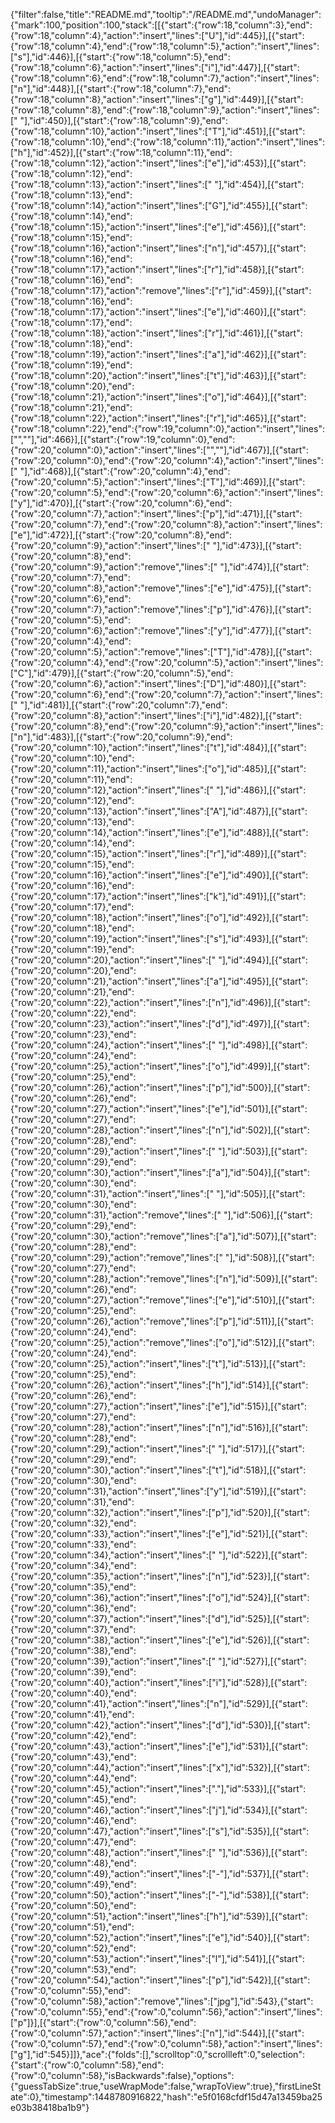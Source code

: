 {"filter":false,"title":"README.md","tooltip":"/README.md","undoManager":{"mark":100,"position":100,"stack":[[{"start":{"row":18,"column":3},"end":{"row":18,"column":4},"action":"insert","lines":["U"],"id":445}],[{"start":{"row":18,"column":4},"end":{"row":18,"column":5},"action":"insert","lines":["s"],"id":446}],[{"start":{"row":18,"column":5},"end":{"row":18,"column":6},"action":"insert","lines":["i"],"id":447}],[{"start":{"row":18,"column":6},"end":{"row":18,"column":7},"action":"insert","lines":["n"],"id":448}],[{"start":{"row":18,"column":7},"end":{"row":18,"column":8},"action":"insert","lines":["g"],"id":449}],[{"start":{"row":18,"column":8},"end":{"row":18,"column":9},"action":"insert","lines":[" "],"id":450}],[{"start":{"row":18,"column":9},"end":{"row":18,"column":10},"action":"insert","lines":["T"],"id":451}],[{"start":{"row":18,"column":10},"end":{"row":18,"column":11},"action":"insert","lines":["h"],"id":452}],[{"start":{"row":18,"column":11},"end":{"row":18,"column":12},"action":"insert","lines":["e"],"id":453}],[{"start":{"row":18,"column":12},"end":{"row":18,"column":13},"action":"insert","lines":[" "],"id":454}],[{"start":{"row":18,"column":13},"end":{"row":18,"column":14},"action":"insert","lines":["G"],"id":455}],[{"start":{"row":18,"column":14},"end":{"row":18,"column":15},"action":"insert","lines":["e"],"id":456}],[{"start":{"row":18,"column":15},"end":{"row":18,"column":16},"action":"insert","lines":["n"],"id":457}],[{"start":{"row":18,"column":16},"end":{"row":18,"column":17},"action":"insert","lines":["r"],"id":458}],[{"start":{"row":18,"column":16},"end":{"row":18,"column":17},"action":"remove","lines":["r"],"id":459}],[{"start":{"row":18,"column":16},"end":{"row":18,"column":17},"action":"insert","lines":["e"],"id":460}],[{"start":{"row":18,"column":17},"end":{"row":18,"column":18},"action":"insert","lines":["r"],"id":461}],[{"start":{"row":18,"column":18},"end":{"row":18,"column":19},"action":"insert","lines":["a"],"id":462}],[{"start":{"row":18,"column":19},"end":{"row":18,"column":20},"action":"insert","lines":["t"],"id":463}],[{"start":{"row":18,"column":20},"end":{"row":18,"column":21},"action":"insert","lines":["o"],"id":464}],[{"start":{"row":18,"column":21},"end":{"row":18,"column":22},"action":"insert","lines":["r"],"id":465}],[{"start":{"row":18,"column":22},"end":{"row":19,"column":0},"action":"insert","lines":["",""],"id":466}],[{"start":{"row":19,"column":0},"end":{"row":20,"column":0},"action":"insert","lines":["",""],"id":467}],[{"start":{"row":20,"column":0},"end":{"row":20,"column":4},"action":"insert","lines":["    "],"id":468}],[{"start":{"row":20,"column":4},"end":{"row":20,"column":5},"action":"insert","lines":["T"],"id":469}],[{"start":{"row":20,"column":5},"end":{"row":20,"column":6},"action":"insert","lines":["y"],"id":470}],[{"start":{"row":20,"column":6},"end":{"row":20,"column":7},"action":"insert","lines":["p"],"id":471}],[{"start":{"row":20,"column":7},"end":{"row":20,"column":8},"action":"insert","lines":["e"],"id":472}],[{"start":{"row":20,"column":8},"end":{"row":20,"column":9},"action":"insert","lines":[" "],"id":473}],[{"start":{"row":20,"column":8},"end":{"row":20,"column":9},"action":"remove","lines":[" "],"id":474}],[{"start":{"row":20,"column":7},"end":{"row":20,"column":8},"action":"remove","lines":["e"],"id":475}],[{"start":{"row":20,"column":6},"end":{"row":20,"column":7},"action":"remove","lines":["p"],"id":476}],[{"start":{"row":20,"column":5},"end":{"row":20,"column":6},"action":"remove","lines":["y"],"id":477}],[{"start":{"row":20,"column":4},"end":{"row":20,"column":5},"action":"remove","lines":["T"],"id":478}],[{"start":{"row":20,"column":4},"end":{"row":20,"column":5},"action":"insert","lines":["C"],"id":479}],[{"start":{"row":20,"column":5},"end":{"row":20,"column":6},"action":"insert","lines":["D"],"id":480}],[{"start":{"row":20,"column":6},"end":{"row":20,"column":7},"action":"insert","lines":[" "],"id":481}],[{"start":{"row":20,"column":7},"end":{"row":20,"column":8},"action":"insert","lines":["i"],"id":482}],[{"start":{"row":20,"column":8},"end":{"row":20,"column":9},"action":"insert","lines":["n"],"id":483}],[{"start":{"row":20,"column":9},"end":{"row":20,"column":10},"action":"insert","lines":["t"],"id":484}],[{"start":{"row":20,"column":10},"end":{"row":20,"column":11},"action":"insert","lines":["o"],"id":485}],[{"start":{"row":20,"column":11},"end":{"row":20,"column":12},"action":"insert","lines":[" "],"id":486}],[{"start":{"row":20,"column":12},"end":{"row":20,"column":13},"action":"insert","lines":["A"],"id":487}],[{"start":{"row":20,"column":13},"end":{"row":20,"column":14},"action":"insert","lines":["e"],"id":488}],[{"start":{"row":20,"column":14},"end":{"row":20,"column":15},"action":"insert","lines":["r"],"id":489}],[{"start":{"row":20,"column":15},"end":{"row":20,"column":16},"action":"insert","lines":["e"],"id":490}],[{"start":{"row":20,"column":16},"end":{"row":20,"column":17},"action":"insert","lines":["k"],"id":491}],[{"start":{"row":20,"column":17},"end":{"row":20,"column":18},"action":"insert","lines":["o"],"id":492}],[{"start":{"row":20,"column":18},"end":{"row":20,"column":19},"action":"insert","lines":["s"],"id":493}],[{"start":{"row":20,"column":19},"end":{"row":20,"column":20},"action":"insert","lines":[" "],"id":494}],[{"start":{"row":20,"column":20},"end":{"row":20,"column":21},"action":"insert","lines":["a"],"id":495}],[{"start":{"row":20,"column":21},"end":{"row":20,"column":22},"action":"insert","lines":["n"],"id":496}],[{"start":{"row":20,"column":22},"end":{"row":20,"column":23},"action":"insert","lines":["d"],"id":497}],[{"start":{"row":20,"column":23},"end":{"row":20,"column":24},"action":"insert","lines":[" "],"id":498}],[{"start":{"row":20,"column":24},"end":{"row":20,"column":25},"action":"insert","lines":["o"],"id":499}],[{"start":{"row":20,"column":25},"end":{"row":20,"column":26},"action":"insert","lines":["p"],"id":500}],[{"start":{"row":20,"column":26},"end":{"row":20,"column":27},"action":"insert","lines":["e"],"id":501}],[{"start":{"row":20,"column":27},"end":{"row":20,"column":28},"action":"insert","lines":["n"],"id":502}],[{"start":{"row":20,"column":28},"end":{"row":20,"column":29},"action":"insert","lines":[" "],"id":503}],[{"start":{"row":20,"column":29},"end":{"row":20,"column":30},"action":"insert","lines":["a"],"id":504}],[{"start":{"row":20,"column":30},"end":{"row":20,"column":31},"action":"insert","lines":[" "],"id":505}],[{"start":{"row":20,"column":30},"end":{"row":20,"column":31},"action":"remove","lines":[" "],"id":506}],[{"start":{"row":20,"column":29},"end":{"row":20,"column":30},"action":"remove","lines":["a"],"id":507}],[{"start":{"row":20,"column":28},"end":{"row":20,"column":29},"action":"remove","lines":[" "],"id":508}],[{"start":{"row":20,"column":27},"end":{"row":20,"column":28},"action":"remove","lines":["n"],"id":509}],[{"start":{"row":20,"column":26},"end":{"row":20,"column":27},"action":"remove","lines":["e"],"id":510}],[{"start":{"row":20,"column":25},"end":{"row":20,"column":26},"action":"remove","lines":["p"],"id":511}],[{"start":{"row":20,"column":24},"end":{"row":20,"column":25},"action":"remove","lines":["o"],"id":512}],[{"start":{"row":20,"column":24},"end":{"row":20,"column":25},"action":"insert","lines":["t"],"id":513}],[{"start":{"row":20,"column":25},"end":{"row":20,"column":26},"action":"insert","lines":["h"],"id":514}],[{"start":{"row":20,"column":26},"end":{"row":20,"column":27},"action":"insert","lines":["e"],"id":515}],[{"start":{"row":20,"column":27},"end":{"row":20,"column":28},"action":"insert","lines":["n"],"id":516}],[{"start":{"row":20,"column":28},"end":{"row":20,"column":29},"action":"insert","lines":[" "],"id":517}],[{"start":{"row":20,"column":29},"end":{"row":20,"column":30},"action":"insert","lines":["t"],"id":518}],[{"start":{"row":20,"column":30},"end":{"row":20,"column":31},"action":"insert","lines":["y"],"id":519}],[{"start":{"row":20,"column":31},"end":{"row":20,"column":32},"action":"insert","lines":["p"],"id":520}],[{"start":{"row":20,"column":32},"end":{"row":20,"column":33},"action":"insert","lines":["e"],"id":521}],[{"start":{"row":20,"column":33},"end":{"row":20,"column":34},"action":"insert","lines":[" "],"id":522}],[{"start":{"row":20,"column":34},"end":{"row":20,"column":35},"action":"insert","lines":["n"],"id":523}],[{"start":{"row":20,"column":35},"end":{"row":20,"column":36},"action":"insert","lines":["o"],"id":524}],[{"start":{"row":20,"column":36},"end":{"row":20,"column":37},"action":"insert","lines":["d"],"id":525}],[{"start":{"row":20,"column":37},"end":{"row":20,"column":38},"action":"insert","lines":["e"],"id":526}],[{"start":{"row":20,"column":38},"end":{"row":20,"column":39},"action":"insert","lines":[" "],"id":527}],[{"start":{"row":20,"column":39},"end":{"row":20,"column":40},"action":"insert","lines":["i"],"id":528}],[{"start":{"row":20,"column":40},"end":{"row":20,"column":41},"action":"insert","lines":["n"],"id":529}],[{"start":{"row":20,"column":41},"end":{"row":20,"column":42},"action":"insert","lines":["d"],"id":530}],[{"start":{"row":20,"column":42},"end":{"row":20,"column":43},"action":"insert","lines":["e"],"id":531}],[{"start":{"row":20,"column":43},"end":{"row":20,"column":44},"action":"insert","lines":["x"],"id":532}],[{"start":{"row":20,"column":44},"end":{"row":20,"column":45},"action":"insert","lines":["."],"id":533}],[{"start":{"row":20,"column":45},"end":{"row":20,"column":46},"action":"insert","lines":["j"],"id":534}],[{"start":{"row":20,"column":46},"end":{"row":20,"column":47},"action":"insert","lines":["s"],"id":535}],[{"start":{"row":20,"column":47},"end":{"row":20,"column":48},"action":"insert","lines":[" "],"id":536}],[{"start":{"row":20,"column":48},"end":{"row":20,"column":49},"action":"insert","lines":["-"],"id":537}],[{"start":{"row":20,"column":49},"end":{"row":20,"column":50},"action":"insert","lines":["-"],"id":538}],[{"start":{"row":20,"column":50},"end":{"row":20,"column":51},"action":"insert","lines":["h"],"id":539}],[{"start":{"row":20,"column":51},"end":{"row":20,"column":52},"action":"insert","lines":["e"],"id":540}],[{"start":{"row":20,"column":52},"end":{"row":20,"column":53},"action":"insert","lines":["l"],"id":541}],[{"start":{"row":20,"column":53},"end":{"row":20,"column":54},"action":"insert","lines":["p"],"id":542}],[{"start":{"row":0,"column":55},"end":{"row":0,"column":58},"action":"remove","lines":["jpg"],"id":543},{"start":{"row":0,"column":55},"end":{"row":0,"column":56},"action":"insert","lines":["p"]}],[{"start":{"row":0,"column":56},"end":{"row":0,"column":57},"action":"insert","lines":["n"],"id":544}],[{"start":{"row":0,"column":57},"end":{"row":0,"column":58},"action":"insert","lines":["g"],"id":545}]]},"ace":{"folds":[],"scrolltop":0,"scrollleft":0,"selection":{"start":{"row":0,"column":58},"end":{"row":0,"column":58},"isBackwards":false},"options":{"guessTabSize":true,"useWrapMode":false,"wrapToView":true},"firstLineState":0},"timestamp":1448780916822,"hash":"e5f0168cfdf15d47a13459ba25e03b38418ba1b9"}